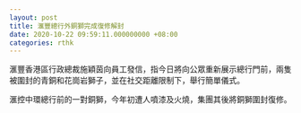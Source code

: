 ```yaml
---
layout: post
title: 滙豐總行外銅獅完成復修解封
date: 2020-10-22 09:59:11.000000000 +08:00
categories: rthk
---
```


滙豐香港區行政總裁施穎茵向員工發信，指今日將向公眾重新展示總行門前，兩隻被圍封的青銅和花崗岩獅子，並在社交距離限制下，舉行簡單儀式。

滙控中環總行前的一對銅獅，今年初遭人噴漆及火燒，集團其後將銅獅圍封復修。
